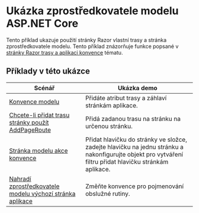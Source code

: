 # <a name="aspnet-core-model-providers-sample"></a>Ukázka zprostředkovatele modelu ASP.NET Core

Tento příklad ukazuje použití stránky Razor vlastní trasy a stránka zprostředkovatele modelu. Tento příklad znázorňuje funkce popsané v [stránky Razor trasy a aplikaci konvence](https://docs.microsoft.com/aspnet/core/mvc/razor-pages/razor-pages-convention-features) tématu.

## <a name="examples-in-this-sample"></a>Příklady v této ukázce

| Scénář | Ukázka demo |
| -------- | ----------- |
| [Konvence modelu](https://docs.microsoft.com/aspnet/core/mvc/razor-pages/razor-pages-convention-features#model-conventions) | Přidáte atribut trasy a záhlaví stránkám aplikace. |
| [Chcete-li přidat trasu stránky použít AddPageRoute](https://docs.microsoft.com/aspnet/core/mvc/razor-pages/razor-pages-convention-features#configure-a-page-route) | Přidá zadanou trasu na stránku na určenou stránku. |
| [Stránka modelu akce konvence](https://docs.microsoft.com/aspnet/core/mvc/razor-pages/razor-pages-convention-features#page-model-action-conventions) | Přidat hlavičku do stránky ve složce, zadejte hlavičku na jednu stránku a nakonfigurujte objekt pro vytváření filtru přidat hlavičku stránkám aplikace. |
| [Nahradí zprostředkovatele modelu výchozí stránka aplikace](https://docs.microsoft.com/aspnet/core/mvc/razor-pages/razor-pages-convention-features#replace-the-default-page-app-model-provider) | Změňte konvence pro pojmenování obslužné rutiny. |
